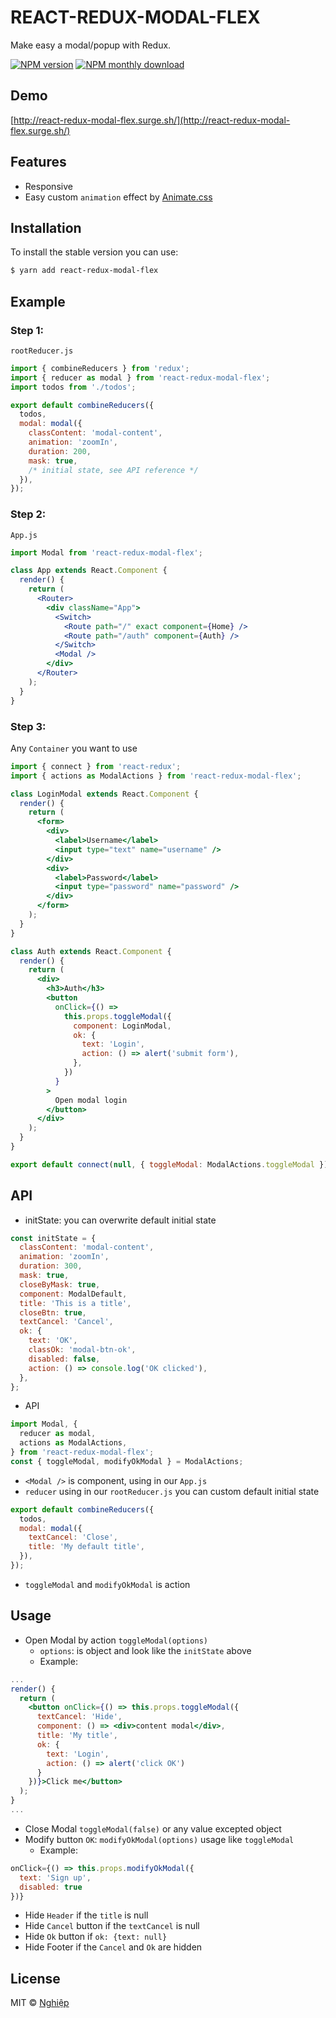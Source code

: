 # REACT-REDUX-MODAL-FLEX

Make easy a modal/popup with Redux.

[![NPM version](https://img.shields.io/npm/v/react-redux-modal-flex.svg)](https://www.npmjs.com/package/react-redux-modal-flex)
[![NPM monthly download](https://img.shields.io/npm/dm/react-redux-modal-flex.svg)](https://www.npmjs.com/package/react-redux-modal-flex)

## Demo

[http://react-redux-modal-flex.surge.sh/](http://react-redux-modal-flex.surge.sh/)

## Features

* Responsive
* Easy custom `animation` effect by [Animate.css](https://daneden.github.io/animate.css/)

## Installation

To install the stable version you can use:

```sh
$ yarn add react-redux-modal-flex
```

## Example

### Step 1:

`rootReducer.js`

```js
import { combineReducers } from 'redux';
import { reducer as modal } from 'react-redux-modal-flex';
import todos from './todos';

export default combineReducers({
  todos,
  modal: modal({
    classContent: 'modal-content',
    animation: 'zoomIn',
    duration: 200,
    mask: true,
    /* initial state, see API reference */
  }),
});
```

### Step 2:

`App.js`

```jsx
import Modal from 'react-redux-modal-flex';

class App extends React.Component {
  render() {
    return (
      <Router>
        <div className="App">
          <Switch>
            <Route path="/" exact component={Home} />
            <Route path="/auth" component={Auth} />
          </Switch>
          <Modal />
        </div>
      </Router>
    );
  }
}
```

### Step 3:

Any `Container` you want to use

```jsx
import { connect } from 'react-redux';
import { actions as ModalActions } from 'react-redux-modal-flex';

class LoginModal extends React.Component {
  render() {
    return (
      <form>
        <div>
          <label>Username</label>
          <input type="text" name="username" />
        </div>
        <div>
          <label>Password</label>
          <input type="password" name="password" />
        </div>
      </form>
    );
  }
}

class Auth extends React.Component {
  render() {
    return (
      <div>
        <h3>Auth</h3>
        <button
          onClick={() =>
            this.props.toggleModal({
              component: LoginModal,
              ok: {
                text: 'Login',
                action: () => alert('submit form'),
              },
            })
          }
        >
          Open modal login
        </button>
      </div>
    );
  }
}

export default connect(null, { toggleModal: ModalActions.toggleModal })(Auth);
```

## API

* initState: you can overwrite default initial state

```js
const initState = {
  classContent: 'modal-content',
  animation: 'zoomIn',
  duration: 300,
  mask: true,
  closeByMask: true,
  component: ModalDefault,
  title: 'This is a title',
  closeBtn: true,
  textCancel: 'Cancel',
  ok: {
    text: 'OK',
    classOk: 'modal-btn-ok',
    disabled: false,
    action: () => console.log('OK clicked'),
  },
};
```

* API

```js
import Modal, {
  reducer as modal,
  actions as ModalActions,
} from 'react-redux-modal-flex';
const { toggleModal, modifyOkModal } = ModalActions;
```

* `<Modal />` is component, using in our `App.js`
* `reducer` using in our `rootReducer.js` you can custom default initial state

```js
export default combineReducers({
  todos,
  modal: modal({
    textCancel: 'Close',
    title: 'My default title',
  }),
});
```

* `toggleModal` and `modifyOkModal` is action

## Usage

* Open Modal by action `toggleModal(options)`
  * `options`: is object and look like the `initState` above
  * Example:

```jsx
...
render() {
  return (
    <button onClick={() => this.props.toggleModal({
      textCancel: 'Hide',
      component: () => <div>content modal</div>,
      title: 'My title',
      ok: {
        text: 'Login',
        action: () => alert('click OK')
      }
    })}>Click me</button>
  );
}
...
```

* Close Modal `toggleModal(false)` or any value excepted object
* Modify button `OK`: `modifyOkModal(options)` usage like `toggleModal`
  * Example:

```js
onClick={() => this.props.modifyOkModal({
  text: 'Sign up',
  disabled: true
})}
```

* Hide `Header` if the `title` is null
* Hide `Cancel` button if the `textCancel` is null
* Hide `Ok` button if `ok: {text: null}`
* Hide Footer if the `Cancel` and `Ok` are hidden

## License

MIT © [Nghiệp](http://nghiepit.pro)
